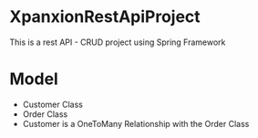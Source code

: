 # XpanxionRestApiProject
This is a rest API - CRUD project using Spring Framework

# Model
- Customer Class
- Order Class 
- Customer is a OneToMany Relationship with the Order Class
